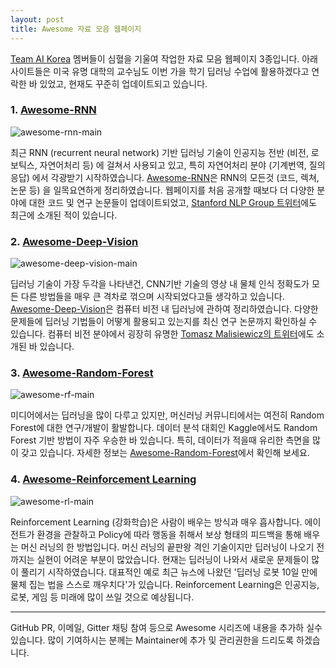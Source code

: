 ```yaml
---
layout: post
title: Awesome 자료 모음 웹페이지
---
```


[Team AI Korea](http://aikorea.org/) 멤버들이 심혈을 기울여 작업한 자료 모음 웹페이지 3종입니다. 아래 사이트들은 미국 유명 대학의 교수님도 이번 가을 학기 딥러닝 수업에 활용하겠다고 연락한 바 있었고, 현재도 꾸준히 업데이트되고 있습니다.

### 1. [Awesome-RNN](http://jiwonkim.org/awesome-rnn/)

![awesome-rnn-main](https://github.com/aikorea/aikorea.github.io/blob/draft/images/awesome_rnn_main.png?raw=true)

최근 RNN (recurrent neural network) 기반 딥러닝 기술이 인공지능 전반 (비전, 로보틱스, 자연어처리 등) 에 걸쳐서 사용되고 있고, 특히 자연어처리 분야 (기계번역, 질의응답) 에서 각광받기 시작하였습니다. [Awesome-RNN](http://jiwonkim.org/awesome-rnn/)은 RNN의 모든것 (코드, 렉쳐, 논문 등) 을 일목요연하게 정리하였습니다. 웹페이지를 처음 공개할 때보다 더 다양한 분야에 대한 코드 및 연구 논문들이 업데이트되었고, [Stanford NLP Group 트위터](https://twitter.com/stanfordnlp/status/640655898579308545)에도 최근에 소개된 적이 있습니다.

### 2. [Awesome-Deep-Vision](http://jiwonkim.org/awesome-deep-vision/)

![awesome-deep-vision-main](https://github.com/aikorea/aikorea.github.io/blob/draft/images/awesome_deep_vision_main.png?raw=true)

딥러닝 기술이 가장 두각을 나타낸건, CNN기반 기술의 영상 내 물체 인식 정확도가 모든 다른 방법들을 매우 큰 격차로 꺾으며 시작되었다고들 생각하고 있습니다. [Awesome-Deep-Vision](http://jiwonkim.org/awesome-deep-vision/)은 컴퓨터 비전 내 딥러닝에 관하여 정리하였습니다. 다양한 문제들에 딥러닝 기법들이 어떻게 활용되고 있는지를 최신 연구 논문까지 확인하실 수 있습니다. 컴퓨터 비전 분야에서 굉장히 유명한 [Tomasz Malisiewicz의 트위터](https://twitter.com/quantombone/status/615565681321447425)에도 소개된 바 있습니다.

### 3. [Awesome-Random-Forest ](http://jiwonkim.org/awesome-random-forest/)

![awesome-rf-main](https://github.com/aikorea/aikorea.github.io/blob/draft/images/awesome_rf_main.png?raw=true)

미디어에서는 딥러닝을 많이 다루고 있지만, 머신러닝 커뮤니티에서는 여전히 Random Forest에 대한 연구/개발이 활발합니다. 데이터 분석 대회인 Kaggle에서도 Random Forest 기반 방법이 자주 우승한 바 있습니다. 
특히, 데이터가 적을때 유리한 측면을 많이 갖고 있습니다. 자세한 정보는 [Awesome-Random-Forest](http://jiwonkim.org/awesome-random-forest/)에서 확인해 보세요. 

### 4. [Awesome-Reinforcement Learning](http://aikorea.org/awesome-rl/)

![awesome-rl-main](https://github.com/aikorea/aikorea.github.io/blob/master/images/awesome_rl_main.png?raw=true)

Reinforcement Learning (강화학습)은 사람이 배우는 방식과 매우 흡사합니다. 에이전트가 환경을 관찰하고 Policy에 따라 행동을 취해서 보상 형태의 피드백을 통해 배우는 머신 러닝의 한 방법입니다. 머신 러닝의 끝판왕 격인 기술이지만 딥러닝이 나오기 전까지는 실현이 어려운 부분이 많았습니다. 현재는 딥러닝이 나와서 새로운 문제들이 많이 풀리기 시작하였습니다. 대표적인 예로 최근 뉴스에 나왔던 '딥러닝 로봇 10일 만에 물체 집는 법을 스스로 깨우치다'가 있습니다. Reinforcement Learning은 인공지능, 로봇, 게임 등 미래에 많이 쓰일 것으로 예상됩니다.

---

GitHub PR, 이메일, Gitter 채팅 참여 등으로 Awesome 시리즈에 내용을 추가하 실수 있습니다. 많이 기여하시는 분께는 Maintainer에 추가 및 관리권한을 드리도록 하겠습니다.
